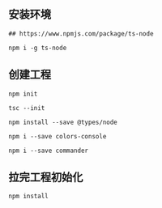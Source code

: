 


## 安装环境

```
## https://www.npmjs.com/package/ts-node

npm i -g ts-node
```

## 创建工程

```
npm init

tsc --init

npm install --save @types/node

npm i --save colors-console

npm i --save commander
```


## 拉完工程初始化

```
npm install
```


